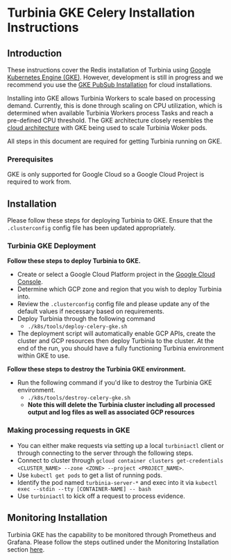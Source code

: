# Turbinia GKE Celery Installation Instructions

## **Introduction**

These instructions cover the Redis installation of Turbinia using [Google Kubernetes Engine (GKE)](https://cloud.google.com/kubernetes-engine). However, development is still in progress and we
recommend you use the [GKE PubSub Installation](install-gke-pubsub.md) for cloud installations.

Installing into GKE allows Turbinia Workers to scale based on processing demand. Currently, this is done through scaling on CPU utilization, which is determined when available Turbinia Workers process Tasks and reach a pre-defined CPU threshold. The GKE architecture closely resembles the [cloud architecture](how-it-works.md) with GKE being used to scale Turbinia Woker pods.

All steps in this document are required for getting Turbinia running on GKE.

### **Prerequisites**

GKE is only supported for Google Cloud so a Google Cloud Project is required to work from.

## **Installation**

Please follow these steps for deploying Turbinia to GKE. Ensure that the `.clusterconfig` config file has been updated appropriately.

### **Turbinia GKE Deployment**

**Follow these steps to deploy Turbinia to GKE.**

- Create or select a Google Cloud Platform project in the
  [Google Cloud Console](https://console.cloud.google.com).
- Determine which GCP zone and region that you wish to deploy Turbinia into.
- Review the `.clusterconfig` config file and please update any of the default values if necessary based on requirements.
- Deploy Turbinia through the following command
  - `./k8s/tools/deploy-celery-gke.sh`
- The deployment script will automatically enable GCP APIs, create the cluster and GCP resources then deploy Turbinia to the cluster. At the end of the run, you should have a fully functioning Turbinia environment within GKE to use.

**Follow these steps to destroy the Turbinia GKE environment.**

- Run the following command if you'd like to destroy the Turbinia GKE environment.
  - `./k8s/tools/destroy-celery-gke.sh`
  - **Note this will delete the Turbinia cluster including all processed output and log files as well as associated GCP resources**

### **Making processing requests in GKE**

- You can either make requests via setting up a local `turbiniactl` client or through connecting to the server through the following steps.
- Connect to cluster through `gcloud container clusters get-credentials <CLUSTER_NAME> --zone <ZONE> --project <PROJECT_NAME>`.
- Use `kubectl get pods` to get a list of running pods.
- Identify the pod named `turbinia-server-*` and exec into it via `kubectl exec --stdin --tty [CONTAINER-NAME] -- bash`
- Use `turbiniactl` to kick off a request to process evidence.

## **Monitoring Installation**

Turbinia GKE has the capability to be monitored through Prometheus and Grafana. Please follow the steps outlined under the Monitoring Installation section [here](install-gke-monitoring.md).
